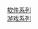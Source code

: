 <!DOCTYPE html>
<html>
<head>

<meta http-equiv="Content-Type" content="text/html; charset=UTF-8" />
<meta name="keywords" content="webview Android" />
 <meta http-equlv="Content-Type" content="text/html;charset=UTF-8">
<title>。FormatFa' App</title>
</head>
<script type="text/javascript">

function laoge()
{
var people = Math.floor(Math.random()*100000);
//alert("66");
document.write("当前在线人数:"+people);
document.write("<br>");
}

window.onload=laoge();
</script>
<a href="app.html">软件系列</a>
<br>
<a href="game.html">游戏系列</a>


</html>
